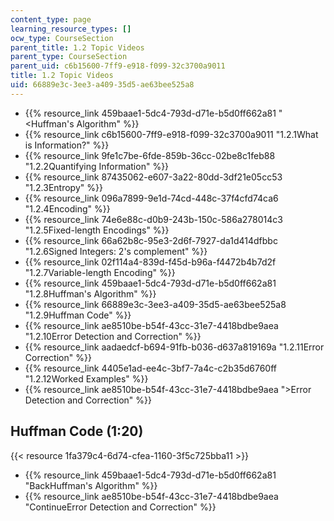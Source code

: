 ```yaml
---
content_type: page
learning_resource_types: []
ocw_type: CourseSection
parent_title: 1.2 Topic Videos
parent_type: CourseSection
parent_uid: c6b15600-7ff9-e918-f099-32c3700a9011
title: 1.2 Topic Videos
uid: 66889e3c-3ee3-a409-35d5-ae63bee525a8
---
```


*   {{% resource_link 459baae1-5dc4-793d-d71e-b5d0ff662a81 "\<Huffman's Algorithm" %}}
*   {{% resource_link c6b15600-7ff9-e918-f099-32c3700a9011 "1.2.1What is Information?" %}}
*   {{% resource_link 9fe1c7be-6fde-859b-36cc-02be8c1feb88 "1.2.2Quantifying Information" %}}
*   {{% resource_link 87435062-e607-3a22-80dd-3df21e05cc53 "1.2.3Entropy" %}}
*   {{% resource_link 096a7899-9e1d-74cd-448c-37f4cfd74ca6 "1.2.4Encoding" %}}
*   {{% resource_link 74e6e88c-d0b9-243b-150c-586a278014c3 "1.2.5Fixed-length Encodings" %}}
*   {{% resource_link 66a62b8c-95e3-2d6f-7927-da1d414dfbbc "1.2.6Signed Integers: 2's complement" %}}
*   {{% resource_link 02f114a4-839d-f45d-b96a-f4472b4b7d2f "1.2.7Variable-length Encoding" %}}
*   {{% resource_link 459baae1-5dc4-793d-d71e-b5d0ff662a81 "1.2.8Huffman's Algorithm" %}}
*   {{% resource_link 66889e3c-3ee3-a409-35d5-ae63bee525a8 "1.2.9Huffman Code" %}}
*   {{% resource_link ae8510be-b54f-43cc-31e7-4418bdbe9aea "1.2.10Error Detection and Correction" %}}
*   {{% resource_link aadaedcf-b694-91fb-b036-d637a819169a "1.2.11Error Correction" %}}
*   {{% resource_link 4405e1ad-ee4c-3bf7-7a4c-c2b35d6760ff "1.2.12Worked Examples" %}}
*   {{% resource_link ae8510be-b54f-43cc-31e7-4418bdbe9aea "\>Error Detection and Correction" %}}

Huffman Code (1:20)
-------------------

{{< resource 1fa379c4-6d74-cfea-1160-3f5c725bba11 >}}

*   {{% resource_link 459baae1-5dc4-793d-d71e-b5d0ff662a81 "BackHuffman's Algorithm" %}}
*   {{% resource_link ae8510be-b54f-43cc-31e7-4418bdbe9aea "ContinueError Detection and Correction" %}}